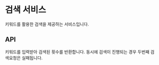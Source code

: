 # 검색 서비스
키워드를 활용한 검색을 제공하는 서비스입니다.

## API
키워드를 입력받아 검색된 횟수를 반환합니다.
동시에 검색이 진행되는 경우 두번째 검색요청은 실패됩니다.
